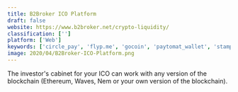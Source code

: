 ```yaml
---
title: B2Broker ICO Platform
draft: false 
website: https://www.b2broker.net/crypto-liquidity/
classification: ['']
platform: ['Web']
keywords: ['circle_pay', 'flyp.me', 'gocoin', 'paytomat_wallet', 'stampery', 'megapower']
image: 2020/04/B2Broker-ICO-Platform.png
---
```

The investor's cabinet for your ICO can work with any version of the blockchain (Ethereum, Waves, Nem or your own version of the blockchain).